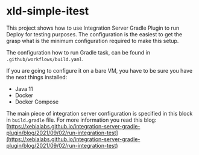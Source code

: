# xld-simple-itest

This project shows how to use Integration Server Gradle Plugin to run Deploy for testing purposes.
The configuration is the easiest to get the grasp what is the minimum configuration required to make this setup.

The configuration how to run Gradle task, can be found in `.github/workflows/build.yaml`.

If you are going to configure it on a bare VM, you have to be sure you have the next things installed:

* Java 11
* Docker
* Docker Compose 

The main piece of integration server configuration is specified in this block in `build.gradle` file. 
For more information you read this blog: 
[https://xebialabs.github.io/integration-server-gradle-plugin/blog/2021/09/02/run-integration-test](https://xebialabs.github.io/integration-server-gradle-plugin/blog/2021/09/02/run-integration-test)  
